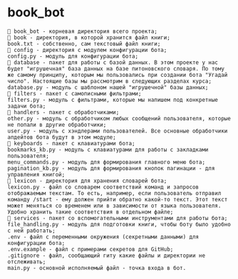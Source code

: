 # book_bot

    📁 book_bot - корневая директория всего проекта;
    📁 book - директория, в которой хранится файл книги;
    book.txt - собственно, сам текстовый файл книги;
    📁 config - директория с модулем конфигурации бота;
    config.py - модуль для конфигурации бота;
    📁 database - пакет для работы с базой данных. В этом проекте у нас будет "игрушечная" база данных на базе питоновского словаря. По тому же самому принципу, которым мы пользовались при создании бота "Угадай число". Настоящие базы мы рассмотрим в следующих разделах курса;
    database.py - модуль с шаблоном нашей "игрушечной" базы данных;
    📁 filters - пакет с самописными фильтрами;
    filters.py - модуль с фильтрами, которые мы напишем под конкретные задачи бота;
    📁 handlers - пакет с обработчиками;
    other.py - модуль с обработчиком любых сообщений пользователя, которые не попали в другие обработчики;
    user.py - модуль с хэндлерами пользователей. Все основные обработчики апдейтов бота будут в этом модуле;
    📁 keyboards - пакет с клавиатурами бота;
    bookmarks_kb.py - модуль с клавиатурами для работы с закладками пользователя;
    menu_commands.py - модуль для формирования главного меню бота;
    pagination_kb.py - модуль для формирования кнопок пагинации - для управления книгой;
    📁 lexicon - директория для хранения словарей бота;
    lexicon.py - файл со словарем соответствий команд и запросов отображаемым текстам. То есть, например, если пользователь отправил команду /start - ему должен прийти обратно какой-то текст. Этот текст может меняться со временем или в зависимости от языка пользователя. Удобно хранить такие соответствия в отдельном файле;
    📁 services - пакет со вспомогательными инструментами для работы бота;
    file_handling.py - модуль для подготовки книги, чтобы боту было удобно с ней работать;
    .env - файл с переменными окружения (секретными данными) для конфигурации бота;
    .env.example - файл с примерами секретов для GitHub;
    .gitignore - файл, сообщающий гиту какие файлы и директории не отслеживать;
    main.py - основной исполняемый файл - точка входа в бот.
